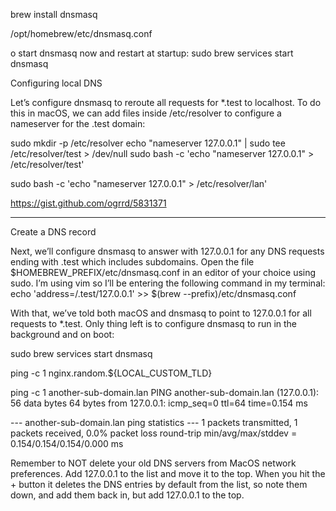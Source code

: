 brew install dnsmasq

 /opt/homebrew/etc/dnsmasq.conf


o start dnsmasq now and restart at startup:
  sudo brew services start dnsmasq


  Configuring local DNS 

  
  Let’s configure dnsmasq to reroute all requests for *.test to localhost. To do this in macOS, we can add files inside /etc/resolver to configure a nameserver for the .test domain:

  sudo mkdir -p /etc/resolver
echo "nameserver 127.0.0.1" | sudo tee /etc/resolver/test > /dev/null
sudo bash -c 'echo "nameserver 127.0.0.1" > /etc/resolver/test'

sudo bash -c 'echo "nameserver 127.0.0.1" > /etc/resolver/lan'

https://gist.github.com/ogrrd/5831371

--------
Create a DNS record

Next, we’ll configure dnsmasq to answer with 127.0.0.1 for any DNS requests ending with .test which includes subdomains. Open the file $HOMEBREW_PREFIX/etc/dnsmasq.conf in an editor of your choice using sudo. I’m using vim so I’ll be entering the following command in my terminal:
echo 'address=/.test/127.0.0.1' >> $(brew --prefix)/etc/dnsmasq.conf

With that, we’ve told both macOS and dnsmasq to point to 127.0.0.1 for all requests to *.test. Only thing left is to configure dnsmasq to run in the background and on boot:

sudo brew services start dnsmasq


ping -c 1 nginx.random.${LOCAL_CUSTOM_TLD}

ping -c 1 another-sub-domain.lan
PING another-sub-domain.lan (127.0.0.1): 56 data bytes
64 bytes from 127.0.0.1: icmp_seq=0 ttl=64 time=0.154 ms

--- another-sub-domain.lan ping statistics ---
1 packets transmitted, 1 packets received, 0.0% packet loss
round-trip min/avg/max/stddev = 0.154/0.154/0.154/0.000 ms


Remember to NOT delete your old DNS servers from MacOS network preferences. Add 127.0.0.1 to the list and move it to the top. When you hit the + button it deletes the DNS entries by default from the list, so note them down, and add them back in, but add 127.0.0.1 to the top.